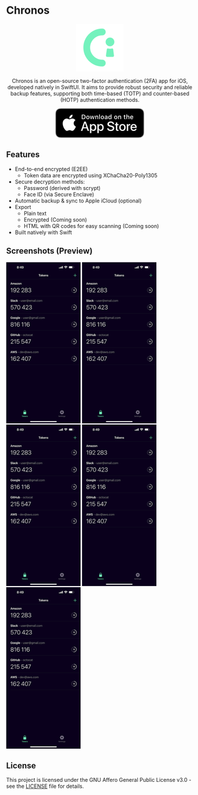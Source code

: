 # Chronos

<p align="center">
  <img src=".github/assets/logo.png" width="128"/>
</p>

<p align="center">
Chronos is an open-source two-factor authentication (2FA) app for iOS, developed natively in SwiftUI. It aims to provide robust security and reliable backup features, supporting both time-based (TOTP) and counter-based (HOTP) authentication methods.
</p>

<p align="center">
  <a href="https://apps.apple.com/app/chronos-authenticator/id6503929490">
    <img src=".github/assets/Download_on_the_App_Store.svg"/>
  </a>
</p>

## Features

- End-to-end encrypted (E2EE)
    - Token data are encrypted using XChaCha20-Poly1305
- Secure decryption methods:
  - Password (derived with scrypt)
  - Face ID (via Secure Enclave)
- Automatic backup & sync to Apple iCloud (optional)
- Export
    - Plain text
    - Encrypted (Coming soon)
    - HTML with QR codes for easy scanning (Coming soon)
- Built natively with Swift

## Screenshots (Preview)

[<img width=200 alt="Overview 1" src=".github/assets/Tokens.png">](.github/assets/previews/1.png)
[<img width=200 alt="Overview 2" src=".github/assets/Tokens.png">](.github/assets/previews/2.png)
[<img width=200 alt="Encrypted Backups" src=".github/assets/Tokens.png">](.github/assets/previews/4.png)
[<img width=200 alt="Adv. Edit" src=".github/assets/Tokens.png">](.github/assets/previews/5.png)
[<img width=200 alt="Quick Setup" src=".github/assets/Tokens.png">](.github/assets/previews/3.png)

## License

This project is licensed under the GNU Affero General Public License v3.0 - see the [LICENSE](LICENSE) file for details.
